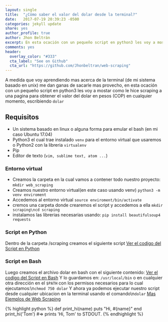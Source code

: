 ```yaml
---
layout: single
title:  "¿Cómo saber el valor del dolar desde la terminal?"
date:   2017-07-19 20:39:23 -0500
categories: jekyll update
share: yes
author_profile: true
author: Jhon Beltrán
excerpt: En esta ocación con un pequeño script en python3 les voy a mostar como le hice scraping a una pagina para obtener el valor del dolar en pesos (COP) en cualquier momento, escribiendo `dolar`
comments: yes
header:
  overlay_color: "#333"
  cta_label: "See on Github"
  cta_url: "https://github.com/Jhonbeltran/web-scraping"
---
```

A medida que voy aprendiendo mas acerca de la terminal (de mi sistema basado en unix) me dan ganas de sacarle mas provecho, en esta ocación con un pequeño script en python3 les voy a mostar como le hice scraping a una pagina para obtener el valor del dolar en pesos (COP) en cualquier momento, escribiendo `dolar`
## Requisitos
* Un sistema basado en linux o alguna forma para emular el bash (en mi caso Ubuntu 17.04)
* Python3 el cual trae instalado `venv` para el entorno virtual que usaremos o Python2 con la libreria `virtualenv`
* Pip
* Editor de texto (`vim, sublime text, atom ...`)

### Entorno virtual
* Creamos la carpeta en la cual vamos a contener todo nuestro proyecto:
`mkdir web_scraping`
* Creamos nuestro entorno virtual(en este caso usando venv)
`python3 -m venv enviroment`
* Accedemos al entorno virtual
`source enviroment/bin/activate`
* cremos una carpeta donde crearemos el script y accedemos a ella
`mkdir scraping\ncd scraping`
* instalamos las librerias necesarias usando:
`pip install beautifulsoup4 requests`
### Script en Python
Dentro de la carpeta /scraping creamos el siguiente script
[Ver el codigo del Script en Python][raw-script-python]

### Script en Bash
Luego creamos el archivo dolar en bash con el siguiente contenido:
[Ver el codigo del Script en Bash][raw-script-bash]
Y lo guardamos en: `/usr/local/bin` o en cualquier otra dirección en el `$PATH` con los permisos necesarios para lo cual ejecutamos:\n`chmod 750 dolar`
Y ahora ya podemos ejecutar nuestro script desde cualquier ubicacion en la terminal usando el comando\n`dolar`
[Mas Ejemplos de Web Scraping](https://github.com/Jhonbeltran/web-scraping)

{% highlight python %}
def print_hi(name)
  puts "Hi, #{name}"
end
print_hi('Tom')
#=> prints 'Hi, Tom' to STDOUT.
{% endhighlight %}

[raw-script-python]: https://raw.githubusercontent.com/Jhonbeltran/web-scraping/master/dolar_scraping.py
[raw-script-bash]:  https://raw.githubusercontent.com/Jhonbeltran/web-scraping/master/dolar
